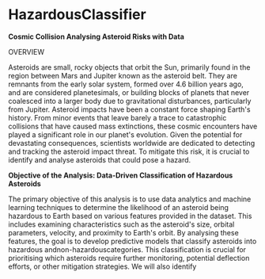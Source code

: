 # HazardousClassifier

 **Cosmic Collision
Analysing Asteroid Risks with Data**

 OVERVIEW
 
 Asteroids are small, rocky objects that orbit the Sun, primarily found in the region between Mars
 and Jupiter known as the asteroid belt. They are remnants from the early solar system, formed
 over 4.6 billion years ago, and are considered planetesimals, or building blocks of planets that
 never coalesced into a larger body due to gravitational disturbances, particularly from Jupiter.
 Asteroid impacts have been a constant force shaping Earth's history. From minor events that
 leave barely a trace to catastrophic collisions that have caused mass extinctions, these cosmic
 encounters have played a significant role in our planet's evolution. Given the potential for
 devastating consequences, scientists worldwide are dedicated to detecting and tracking the
 asteroid impact threat. To mitigate this risk, it is crucial to identify and analyse asteroids that
 could pose a hazard.
 
 **Objective of the Analysis: Data-Driven Classification of Hazardous
 Asteroids**
 
 The primary objective of this analysis is to use data analytics and machine learning techniques
 to determine the likelihood of an asteroid being hazardous to Earth based on various features
 provided in the dataset. This includes examining characteristics such as the asteroid's size,
 orbital parameters, velocity, and proximity to Earth's orbit.
 By analysing these features, the goal is to develop predictive models that classify asteroids into
 hazardous andnon-hazardouscategories. This classification is crucial for prioritising which
 asteroids require further monitoring, potential deflection efforts, or other mitigation strategies.
 We will also identify
